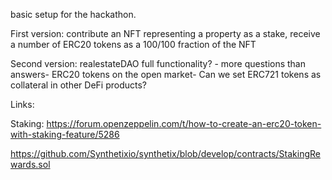 basic setup for the hackathon.


First version:
contribute an NFT representing a property as a stake,
receive a number of ERC20  tokens as a 100/100 fraction of the NFT


Second version:
realestateDAO full functionality? - more questions than answers-
ERC20 tokens on the open market-
Can we set ERC721 tokens as collateral in other DeFi products?



Links:

Staking:
https://forum.openzeppelin.com/t/how-to-create-an-erc20-token-with-staking-feature/5286

https://github.com/Synthetixio/synthetix/blob/develop/contracts/StakingRewards.sol
